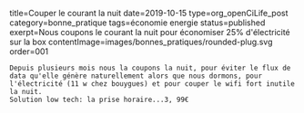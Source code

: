 title=Couper le courant la nuit
date=2019-10-15
type=org_openCiLife_post
category=bonne_pratique
tags=économie energie
status=published
exerpt=Nous coupons le courant la nuit pour économiser 25% d'électricité sur la box
contentImage=images/bonnes_pratiques/rounded-plug.svg
order=001
~~~~~~
Depuis plusieurs mois nous la coupons la nuit, pour éviter le flux de data qu'elle génère naturellement alors que nous dormons, pour l'électricité (11 w chez bouygues) et pour couper le wifi fort inutile la nuit.
Solution low tech: la prise horaire...3, 99€